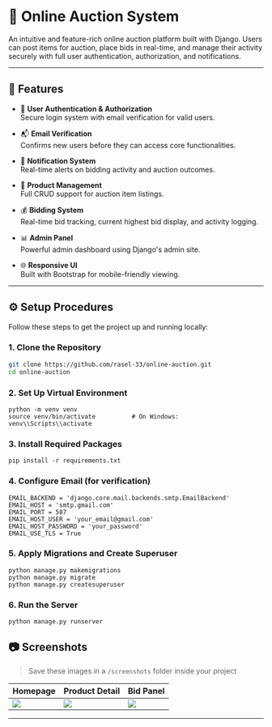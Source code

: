 # 🛒 Online Auction System

An intuitive and feature-rich online auction platform built with Django. Users can post items for auction, place bids in real-time, and manage their activity securely with full user authentication, authorization, and notifications.

---

## 🚀 Features

- 🔐 **User Authentication & Authorization**  
  Secure login system with email verification for valid users.

- 📬 **Email Verification**  
  Confirms new users before they can access core functionalities.

- 💬 **Notification System**  
  Real-time alerts on bidding activity and auction outcomes.

- 🧾 **Product Management**  
  Full CRUD support for auction item listings.

- 💰 **Bidding System**  
  Real-time bid tracking, current highest bid display, and activity logging.

- 📊 **Admin Panel**  
  Powerful admin dashboard using Django's admin site.

- 🌐 **Responsive UI**  
  Built with Bootstrap for mobile-friendly viewing.

---

## ⚙️ Setup Procedures

Follow these steps to get the project up and running locally:

### 1. Clone the Repository
```bash
git clone https://github.com/rasel-33/online-auction.git
cd online-auction
```
### 2. Set Up Virtual Environment
```
python -m venv venv
source venv/bin/activate          # On Windows: venv\\Scripts\\activate
```

### 3. Install Required Packages
```
pip install -r requirements.txt

```

### 4. Configure Email (for verification)
```
EMAIL_BACKEND = 'django.core.mail.backends.smtp.EmailBackend'
EMAIL_HOST = 'smtp.gmail.com'
EMAIL_PORT = 587
EMAIL_HOST_USER = 'your_email@gmail.com'
EMAIL_HOST_PASSWORD = 'your_password'
EMAIL_USE_TLS = True
```

### 5. Apply Migrations and Create Superuser
```
python manage.py makemigrations
python manage.py migrate
python manage.py createsuperuser

```
### 6. Run the Server
```
python manage.py runserver

```
## 📷 Screenshots

> Save these images in a `/screenshots` folder inside your project

| Homepage | Product Detail | Bid Panel |
|----------|----------------|-----------|
| ![](screenshots/home.png) | ![](screenshots/product.png) | ![](screenshots/bid.png) |

---
